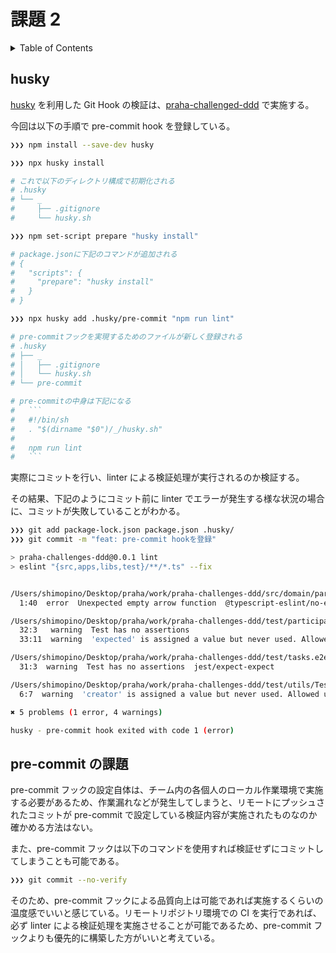 # 課題 2

<!-- START doctoc generated TOC please keep comment here to allow auto update -->
<!-- DON'T EDIT THIS SECTION, INSTEAD RE-RUN doctoc TO UPDATE -->
<details>
<summary>Table of Contents</summary>

- [husky](#husky)

</details>
<!-- END doctoc generated TOC please keep comment here to allow auto update -->

## husky

[husky](https://typicode.github.io/husky/#/) を利用した Git Hook の検証は、[praha-challenged-ddd](https://github.com/shimopino/praha-challenges-ddd) で実施する。

今回は以下の手順で pre-commit hook を登録している。

````bash
❯❯❯ npm install --save-dev husky

❯❯❯ npx husky install

# これで以下のディレクトリ構成で初期化される
# .husky
# └── _
#     ├── .gitignore
#     └── husky.sh

❯❯❯ npm set-script prepare "husky install"

# package.jsonに下記のコマンドが追加される
# {
#   "scripts": {
#     "prepare": "husky install"
#   }
# }

❯❯❯ npx husky add .husky/pre-commit "npm run lint"

# pre-commitフックを実現するためのファイルが新しく登録される
# .husky
# ├── _
# │   ├── .gitignore
# │   └── husky.sh
# └── pre-commit

# pre-commitの中身は下記になる
#   ```
#   #!/bin/sh
#   . "$(dirname "$0")/_/husky.sh"
#
#   npm run lint
#   ```
````

実際にコミットを行い、linter による検証処理が実行されるのか検証する。

その結果、下記のようにコミット前に linter でエラーが発生する様な状況の場合に、コミットが失敗していることがわかる。

```bash
❯❯❯ git add package-lock.json package.json .husky/
❯❯❯ git commit -m "feat: pre-commit hookを登録"

> praha-challenges-ddd@0.0.1 lint
> eslint "{src,apps,libs,test}/**/*.ts" --fix


/Users/shimopino/Desktop/praha/work/praha-challenges-ddd/src/domain/participant/entity/__tests__/Participant.factory.ts
  1:40  error  Unexpected empty arrow function  @typescript-eslint/no-empty-function

/Users/shimopino/Desktop/praha/work/praha-challenges-ddd/test/participants.e2e-spec.ts
  32:3   warning  Test has no assertions                                                               jest/expect-expect
  33:11  warning  'expected' is assigned a value but never used. Allowed unused vars must match /^_/u  unused-imports/no-unused-vars

/Users/shimopino/Desktop/praha/work/praha-challenges-ddd/test/tasks.e2e-spec.ts
  31:3  warning  Test has no assertions  jest/expect-expect

/Users/shimopino/Desktop/praha/work/praha-challenges-ddd/test/utils/TestFactory.ts
  6:7  warning  'creator' is assigned a value but never used. Allowed unused vars must match /^_/u  unused-imports/no-unused-vars

✖ 5 problems (1 error, 4 warnings)

husky - pre-commit hook exited with code 1 (error)
```

## pre-commit の課題

pre-commit フックの設定自体は、チーム内の各個人のローカル作業環境で実施する必要があるため、作業漏れなどが発生してしまうと、リモートにプッシュされたコミットが pre-commit で設定している検証内容が実施されたものなのか確かめる方法はない。

また、pre-commit フックは以下のコマンドを使用すれば検証せずにコミットしてしまうことも可能である。

```bash
❯❯❯ git commit --no-verify
```

そのため、pre-commit フックによる品質向上は可能であれば実施するくらいの温度感でいいと感じている。リモートリポジトリ環境での CI を実行であれば、必ず linter による検証処理を実施させることが可能であるため、pre-commit フックよりも優先的に構築した方がいいと考えている。
